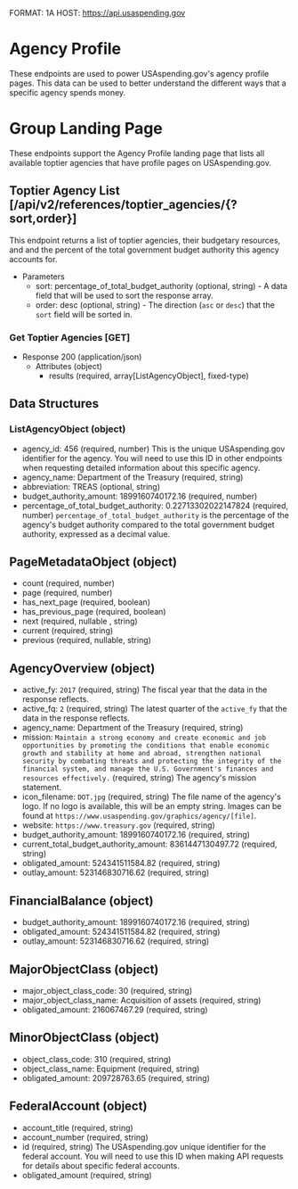 FORMAT: 1A
HOST: https://api.usaspending.gov

# Agency Profile

These endpoints are used to power USAspending.gov's agency profile pages. This data can be used to better understand the different ways that a specific agency spends money.

# Group Landing Page

These endpoints support the Agency Profile landing page that lists all available toptier agencies that have profile pages on USAspending.gov.

## Toptier Agency List [/api/v2/references/toptier_agencies/{?sort,order}]

This endpoint returns a list of toptier agencies, their budgetary resources, and and the percent of the total government budget authority this agency accounts for.

+ Parameters
    + sort: percentage_of_total_budget_authority (optional, string) - A data field that will be used to sort the response array.
    + order: desc (optional, string) - The direction (`asc` or `desc`) that the `sort` field will be sorted in.

### Get Toptier Agencies [GET]

+ Response 200 (application/json)
    + Attributes (object)
        + results (required, array[ListAgencyObject], fixed-type)

## Data Structures

### ListAgencyObject (object)

+ agency_id: 456 (required, number)
    This is the unique USAspending.gov identifier for the agency. You will need to use this ID in other endpoints when requesting detailed information about this specific agency.
+ agency_name: Department of the Treasury (required, string)
+ abbreviation: TREAS (optional, string)
+ budget_authority_amount: 1899160740172.16 (required, number)
+ percentage_of_total_budget_authority: 0.22713302022147824 (required, number)
    `percentage_of_total_budget_authority` is the percentage of the agency's budget authority compared to the total government budget authority, expressed as a decimal value.

## PageMetadataObject (object)
+ count (required, number)
+ page (required, number)
+ has_next_page (required, boolean)
+ has_previous_page (required, boolean)
+ next (required, nullable , string)
+ current (required, string)
+ previous (required, nullable, string)

## AgencyOverview (object)
+ active_fy: `2017` (required, string)
    The fiscal year that the data in the response reflects.
+ active_fq: `2` (required, string)
    The latest quarter of the `active_fy` that the data in the response reflects.
+ agency_name: Department of the Treasury (required, string)
+ mission: `Maintain a strong economy and create economic and job opportunities by promoting the conditions that enable economic growth and stability at home and abroad, strengthen national security by combating threats and protecting the integrity of the financial system, and manage the U.S. Government's finances and resources effectively.` (required, string)
    The agency's mission statement.
+ icon_filename: `DOT.jpg` (required, string)
    The file name of the agency's logo. If no logo is available, this will be an empty string. Images can be found at `https://www.usaspending.gov/graphics/agency/[file]`.
+ website: `https://www.treasury.gov` (required, string)
+ budget_authority_amount: 1899160740172.16 (required, string)
+ current_total_budget_authority_amount: 8361447130497.72 (required, string)
+ obligated_amount: 524341511584.82 (required, string)
+ outlay_amount: 523146830716.62 (required, string)

## FinancialBalance (object)
+ budget_authority_amount: 1899160740172.16 (required, string)
+ obligated_amount: 524341511584.82 (required, string)
+ outlay_amount: 523146830716.62 (required, string)


## MajorObjectClass (object)
+ major_object_class_code: 30 (required, string)
+ major_object_class_name: Acquisition of assets (required, string)
+ obligated_amount: 216067467.29 (required, string)

## MinorObjectClass (object)
+ object_class_code: 310 (required, string)
+ object_class_name: Equipment (required, string)
+ obligated_amount: 209728763.65 (required, string)

## FederalAccount (object)
+ account_title (required, string)
+ account_number (required, string)
+ id (required, string)
    The USAspending.gov unique identifier for the federal account. You will need to use this ID when making API requests for details about specific federal accounts.
+ obligated_amount (required, string)
